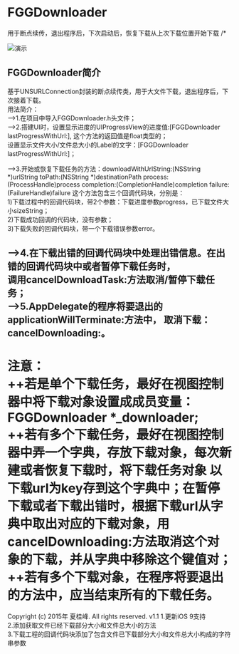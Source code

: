# FGGDownloader
用于断点续传，退出程序后，下次启动后，恢复下载从上次下载位置开始下载
/*

![演示](https://github.com/Insfgg99x/FGGDownloader/blob/master/demo.gif)

FGGDownloader简介<br>
-----------------------------------------------------------------------------------------
基于UNSURLConnection封装的断点续传类，用于大文件下载，退出程序后，下次接着下载。<br>
用法简介：<br>
-->1.在项目中导入FGGDownloader.h头文件；<br>
-->2.搭建UI时，设置显示进度的UIProgressView的进度值:[FGGDownloader lastProgressWithUrl:],
这个方法的返回值是float类型的；<br>
设置显示文件大小/文件总大小的Label的文字：[FGGDownloader lastProgressWithUrl:]；<br>

-->3.开始或恢复下载任务的方法：downloadWithUrlString:(NSString *)urlString
toPath:(NSString *)destinationPath
process:(ProcessHandle)process
completion:(CompletionHandle)completion
failure:(FailureHandle)failure
这个方法包含三个回调代码块，分别是：<br>
1)下载过程中的回调代码块，带2个参数：下载进度参数progress，已下载文件大小sizeString；<br>
2)下载成功回调的代码块，没有参数；<br>
3)下载失败的回调代码块，带一个下载错误参数error。<br>

-->4.在下载出错的回调代码块中处理出错信息。在出错的回调代码块中或者暂停下载任务时，<br>
调用cancelDownloadTask:方法取消/暂停下载任务；<br>
-->5.AppDelegate的程序将要退出的applicationWillTerminate:方法中，
取消下载：cancelDownloading:。<br>
-----------------------------------------------------------------------------------------
注意：<br>
++若是单个下载任务，最好在视图控制器中将下载对象设置成成员变量：FGGDownloader *_downloader;<br>
++若有多个下载任务，最好在视图控制器中弄一个字典，存放下载对象，每次新建或者恢复下载时，将下载任务对象
以下载url为key存到这个字典中；在暂停下载或者下载出错时，根据下载url从字典中取出对应的下载对象，用
cancelDownloading:方法取消这个对象的下载，并从字典中移除这个键值对；<br>
++若有多个下载对象，在程序将要退出的方法中，应当结束所有的下载任务。<br>
=========================================================================================
Copyright (c) 2015年 夏桂峰. All rights reserved.
v1.1
1.更新iOS 9支持<br>
2.添加获取文件已经下载部分大小和文件总大小的方法<br>
3.下载工程的回调代码块添加了包含文件已下载部分大小和文件总大小构成的字符串参数<br>

